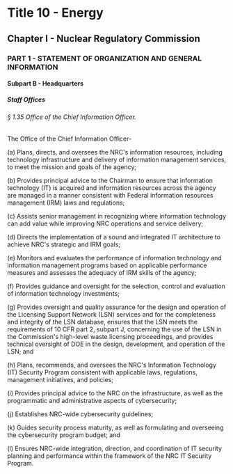
# Title 10 - Energy
## Chapter I - Nuclear Regulatory Commission
### PART 1 - STATEMENT OF ORGANIZATION AND GENERAL INFORMATION
#### Subpart B - Headquarters
##### Staff Offices
###### § 1.35 Office of the Chief Information Officer.

The Office of the Chief Information Officer-

(a) Plans, directs, and oversees the NRC's information resources, including technology infrastructure and delivery of information management services, to meet the mission and goals of the agency;

(b) Provides principal advice to the Chairman to ensure that information technology (IT) is acquired and information resources across the agency are managed in a manner consistent with Federal information resources management (IRM) laws and regulations;

(c) Assists senior management in recognizing where information technology can add value while improving NRC operations and service delivery;

(d) Directs the implementation of a sound and integrated IT architecture to achieve NRC's strategic and IRM goals;

(e) Monitors and evaluates the performance of information technology and information management programs based on applicable performance measures and assesses the adequacy of IRM skills of the agency;

(f) Provides guidance and oversight for the selection, control and evaluation of information technology investments;

(g) Provides oversight and quality assurance for the design and operation of the Licensing Support Network (LSN) services and for the completeness and integrity of the LSN database, ensures that the LSN meets the requirements of 10 CFR part 2, subpart J, concerning the use of the LSN in the Commission's high-level waste licensing proceedings, and provides technical oversight of DOE in the design, development, and operation of the LSN; and

(h) Plans, recommends, and oversees the NRC's Information Technology (IT) Security Program consistent with applicable laws, regulations, management initiatives, and policies;

(i) Provides principal advice to the NRC on the infrastructure, as well as the programmatic and administrative aspects of cybersecurity;

(j) Establishes NRC-wide cybersecurity guidelines;

(k) Guides security process maturity, as well as formulating and overseeing the cybersecurity program budget; and

(l) Ensures NRC-wide integration, direction, and coordination of IT security planning and performance within the framework of the NRC IT Security Program.
